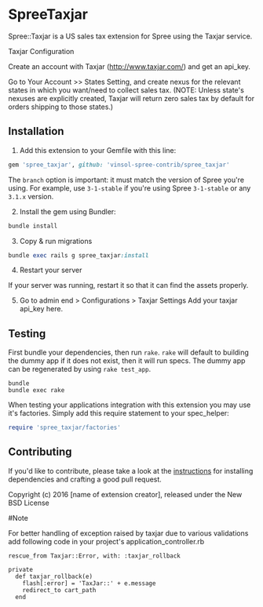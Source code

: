 SpreeTaxjar
===========

Spree::Taxjar is a US sales tax extension for Spree using the Taxjar service.

Taxjar Configuration

Create an account with Taxjar (http://www.taxjar.com/) and get an api_key.

Go to Your Account >> States Setting, and create nexus for the relevant states in which you want/need to collect sales tax. (NOTE: Unless state's nexuses are explicitly created, Taxjar will return zero sales tax by default for orders shipping to those states.)

## Installation

1. Add this extension to your Gemfile with this line:
  ```ruby
  gem 'spree_taxjar', github: 'vinsol-spree-contrib/spree_taxjar'
  ```

  The `branch` option is important: it must match the version of Spree you're using.
  For example, use `3-1-stable` if you're using Spree `3-1-stable` or any `3.1.x` version.

2. Install the gem using Bundler:
  ```ruby
  bundle install
  ```

3. Copy & run migrations
  ```ruby
  bundle exec rails g spree_taxjar:install
  ```

4. Restart your server

  If your server was running, restart it so that it can find the assets properly.

5. Go to admin end > Configurations > Taxjar Settings
  Add your taxjar api_key here.

## Testing

First bundle your dependencies, then run `rake`. `rake` will default to building the dummy app if it does not exist, then it will run specs. The dummy app can be regenerated by using `rake test_app`.

```shell
bundle
bundle exec rake
```

When testing your applications integration with this extension you may use it's factories.
Simply add this require statement to your spec_helper:

```ruby
require 'spree_taxjar/factories'
```


## Contributing

If you'd like to contribute, please take a look at the
[instructions](CONTRIBUTING.md) for installing dependencies and crafting a good
pull request.

Copyright (c) 2016 [name of extension creator], released under the New BSD License

#Note

For better handling of exception raised by taxjar due to various validations add following code in your project's application_controller.rb

    rescue_from Taxjar::Error, with: :taxjar_rollback

    private
      def taxjar_rollback(e)
        flash[:error] = 'TaxJar::' + e.message
        redirect_to cart_path
      end

